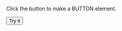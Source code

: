 <html>
<p>Click the button to make a BUTTON element.</p>
<button onclick="myFunction()">Try it</button>
</html>
